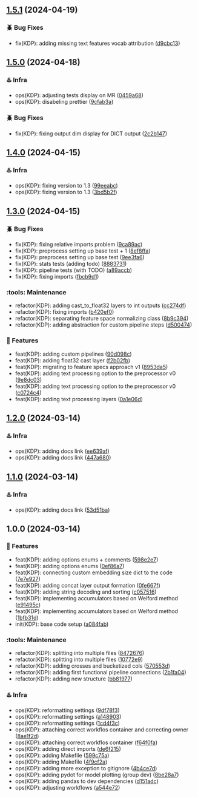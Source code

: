 ## [1.5.1](https://github.com/piotrlaczkowski/keras-data-processor/compare/kdp.1.5.0...kdp.1.5.1) (2024-04-19)


### :beetle: Bug Fixes

* fix(KDP): adding missing text features vocab attribution ([d9cbc13](https://github.com/piotrlaczkowski/keras-data-processor/commit/d9cbc136f0dc282567dea9807d8993953269f44f))

## [1.5.0](https://github.com/piotrlaczkowski/keras-data-processor/compare/kdp.1.4.0...kdp.1.5.0) (2024-04-18)


### :hotsprings: Infra

* ops(KDP): adjusting tests display on MR ([0459a68](https://github.com/piotrlaczkowski/keras-data-processor/commit/0459a68a64e7cd1ba82faa119d9b0292b12fa6e7))
* ops(KDP): disabeling prettier ([9cfab3a](https://github.com/piotrlaczkowski/keras-data-processor/commit/9cfab3a2a4b9a9a8089cf15e1a979bac572edc0d))


### :beetle: Bug Fixes

* fix(KDP): fixing output dim display for DICT output ([2c2b147](https://github.com/piotrlaczkowski/keras-data-processor/commit/2c2b147b3d904f878b0d6d2979be78559eb093c7))

## [1.4.0](https://github.com/piotrlaczkowski/keras-data-processor/compare/kdp.1.3.0...kdp.1.4.0) (2024-04-15)


### :hotsprings: Infra

* ops(KDP): fixing version to 1.3 ([99eeabc](https://github.com/piotrlaczkowski/keras-data-processor/commit/99eeabc1cff425561f0205f15242d1ee458279a2))
* ops(KDP): fixing version to 1.3 ([3bd5b2f](https://github.com/piotrlaczkowski/keras-data-processor/commit/3bd5b2f3980de7e06bdf010788fd706fbb7b8111))

## [1.3.0](https://github.com/piotrlaczkowski/keras-data-processor/compare/kdp.1.2.0...kdp.1.3.0) (2024-04-15)


### :beetle: Bug Fixes

* fix(KDP): fixing relative imports problem ([9ca89ac](https://github.com/piotrlaczkowski/keras-data-processor/commit/9ca89aca02685f1fd8a105243c7ee8fc02dc5475))
* fix(KDP): preprocess setting up base test + 1 ([8ef8ffa](https://github.com/piotrlaczkowski/keras-data-processor/commit/8ef8ffa7074b4b5d8a318e3df81349d1fef81854))
* fix(KDP): preprocess setting up base test ([9ee3fa6](https://github.com/piotrlaczkowski/keras-data-processor/commit/9ee3fa6f577ffe368e7f738d8a1566862e2ed304))
* fix(KDP): stats tests (adding todo) ([8883731](https://github.com/piotrlaczkowski/keras-data-processor/commit/8883731e841dd64ace5007ff7cc391fd62cd2f24))
* fix(KDP): pipeline tests (with TODO) ([a89accb](https://github.com/piotrlaczkowski/keras-data-processor/commit/a89accb31e2eee35d42ca1e64a9c00c64786d058))
* fix(KDP): fixing imports ([fbcb9d1](https://github.com/piotrlaczkowski/keras-data-processor/commit/fbcb9d104c25a8772d1af905cec0e456ebea4dd0))


### :tools: Maintenance

* refactor(KDP): adding cast_to_float32 layers to int outputs ([cc274df](https://github.com/piotrlaczkowski/keras-data-processor/commit/cc274df271cd2f5a6747d317d204d9bac5c30ba8))
* refactor(KDP): fixing imports ([b420ef0](https://github.com/piotrlaczkowski/keras-data-processor/commit/b420ef006505e8e3b99857f0e5a804a7d5a8269c))
* refactor(KDP): separating feature space normalizing class ([8b9c394](https://github.com/piotrlaczkowski/keras-data-processor/commit/8b9c39484aa2fafbdff182110e9f62bed7c70bf6))
* refactor(KDP): adding abstraction for custom pipeline steps ([d500474](https://github.com/piotrlaczkowski/keras-data-processor/commit/d500474b2c31a92855e1097acab217bcec3882c4))


### :gift: Features

* feat(KDP): adding custom pipelines ([90d098c](https://github.com/piotrlaczkowski/keras-data-processor/commit/90d098c8baa36fbd1a6c1e12f9e7b345f62d58d0))
* feat(KDP): adding float32 cast layer ([f2b02fb](https://github.com/piotrlaczkowski/keras-data-processor/commit/f2b02fb6cbf40f00003f83be3d6376ee27886955))
* feat(KDP): migrating to feature specs approach v1 ([8953da5](https://github.com/piotrlaczkowski/keras-data-processor/commit/8953da5241f66b738e9c7b51694f093b4ad3b725))
* feat(KDP): adding text processing option to the preprocessor v0 ([9e8dc03](https://github.com/piotrlaczkowski/keras-data-processor/commit/9e8dc03f13f12708958a9b6f720bb6e4b8682668))
* feat(KDP): adding text processing option to the preprocessor v0 ([c0724c4](https://github.com/piotrlaczkowski/keras-data-processor/commit/c0724c4180e37ae9a1b639017340eb930d54dccd))
* feat(KDP): adding text processing layers ([0a1e06d](https://github.com/piotrlaczkowski/keras-data-processor/commit/0a1e06d24c17aecaa6f5e5dc819d5b158d145452))

## [1.2.0](https://github.com/piotrlaczkowski/keras-data-processor/compare/kdp.1.1.0...kdp.1.2.0) (2024-03-14)


### :hotsprings: Infra

* ops(KDP): adding docs link ([ee639af](https://github.com/piotrlaczkowski/keras-data-processor/commit/ee639afcd7fe4a69422e352f2499d649a74de9a8))
* ops(KDP): adding docs link ([447a680](https://github.com/piotrlaczkowski/keras-data-processor/commit/447a680b223d58d66fe7951b4b6e1a4ef12b8a92))

## [1.1.0](https://github.com/piotrlaczkowski/keras-data-processor/compare/kdp.1.0.0...kdp.1.1.0) (2024-03-14)


### :hotsprings: Infra

* ops(KDP): adding docs link ([53d51ba](https://github.com/piotrlaczkowski/keras-data-processor/commit/53d51bab7145d7b5ccf899f06aecc59e87f24ffd))

## 1.0.0 (2024-03-14)


### :gift: Features

* feat(KDP): adding options enums + comments ([598e2e7](https://github.com/piotrlaczkowski/keras-data-processor/commit/598e2e7fe558684057bde9b54effc95294f78b7e))
* feat(KDP): adding options enums ([0ef86a7](https://github.com/piotrlaczkowski/keras-data-processor/commit/0ef86a7915b96186bb3c12c3143f29dc60cf83c8))
* feat(KDP): connecting custom embedding size dict to the code ([7e7e927](https://github.com/piotrlaczkowski/keras-data-processor/commit/7e7e927839428e05b40ff9affda53eb8b5f1912d))
* feat(KDP): adding concat layer output formation ([0fe667f](https://github.com/piotrlaczkowski/keras-data-processor/commit/0fe667f92b52df35b7f31d1891457c1b45f226b5))
* feat(KDP): adding string decoding and sorting ([c057516](https://github.com/piotrlaczkowski/keras-data-processor/commit/c057516bb46081f9dc6efb208bb72448b5b4ed4e))
* feat(KDP): implementing accumulators based on  Welford method ([e91495c](https://github.com/piotrlaczkowski/keras-data-processor/commit/e91495cee7658909726e0cdbf3eb8fac219ed1c9))
* feat(KDP): implementing accumulators based on  Welford method ([1bfb31d](https://github.com/piotrlaczkowski/keras-data-processor/commit/1bfb31db780bd2553f85d805c40ba236e817c02e))
* init(KDP): base code setup ([a084fab](https://github.com/piotrlaczkowski/keras-data-processor/commit/a084fab7712b7f908df649bcb4082cba2654ff6b))


### :tools: Maintenance

* refactor(KDP): splitting into multiple files ([8472676](https://github.com/piotrlaczkowski/keras-data-processor/commit/8472676513cd17cf6cce98e3def976e4d29b1e91))
* refactor(KDP): splitting into multiple files ([10772e9](https://github.com/piotrlaczkowski/keras-data-processor/commit/10772e96947a97d3bfdaff8581b6bdf1a4847467))
* refactor(KDP): adding crosses and bucketized cols ([570553d](https://github.com/piotrlaczkowski/keras-data-processor/commit/570553dcf6352d90200493f2e60bf004f4dd0a84))
* refactor(KDP): adding first functional pipeline connections ([2b1fa04](https://github.com/piotrlaczkowski/keras-data-processor/commit/2b1fa048848bc47df3069c844e25d221f692185d))
* refactor(KDP): adding new structure ([bb81977](https://github.com/piotrlaczkowski/keras-data-processor/commit/bb81977a184af4c4bf2262d655f6a739f99dadf7))


### :hotsprings: Infra

* ops(KDP): reformatting settings ([9df78f3](https://github.com/piotrlaczkowski/keras-data-processor/commit/9df78f3847aa720a499028b491e2641c33fdee23))
* ops(KDP): reformatting settings ([a148903](https://github.com/piotrlaczkowski/keras-data-processor/commit/a148903536b3735efcd1fcc919417ea00be789fd))
* ops(KDP): reformatting settings ([1cd4f3c](https://github.com/piotrlaczkowski/keras-data-processor/commit/1cd4f3c8f52c3f055718a7c68752da9ae732668d))
* ops(KDP): attaching correct workflos container and correcting owner ([8ae1f2d](https://github.com/piotrlaczkowski/keras-data-processor/commit/8ae1f2da8062d60b8d558e8a0df0679faa419ce0))
* ops(KDP): attaching correct workflos container ([f64f0fa](https://github.com/piotrlaczkowski/keras-data-processor/commit/f64f0faba1696f4085ed6ee581de0e4fcdc6f636))
* ops(KDP): adding direct imports ([de6f215](https://github.com/piotrlaczkowski/keras-data-processor/commit/de6f215833d7f1d685b0a7df96572b5c141c20d8))
* ops(KDP): adding Makefile ([599c75a](https://github.com/piotrlaczkowski/keras-data-processor/commit/599c75a5917ce49434b9cbb6f6469a1a184b001e))
* ops(KDP): adding Makefile ([4f9cf2a](https://github.com/piotrlaczkowski/keras-data-processor/commit/4f9cf2af186731bf3bdb2fc92b5c0d520b082447))
* ops(KDP): adding more exception to gitignore ([4b4ce7d](https://github.com/piotrlaczkowski/keras-data-processor/commit/4b4ce7da47407bd57a613c5946f533b66404dd73))
* ops(KDP): adding pydot for model plotting (group dev) ([8be28a7](https://github.com/piotrlaczkowski/keras-data-processor/commit/8be28a772f64a822e4cd8d23562a89b7e36bea1d))
* ops(KDP): adding pandas to dev dependencies ([d151adc](https://github.com/piotrlaczkowski/keras-data-processor/commit/d151adcb59b812dc7a32020a428c2046dc9e7b96))
* ops(KDP): adjusting workflows ([a544e72](https://github.com/piotrlaczkowski/keras-data-processor/commit/a544e720d0a7f672179af04214fce948f5e3de80))
